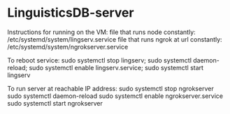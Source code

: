 # LinguisticsDB-server
Instructions for running on the VM:
file that runs node constantly: /etc/systemd/system/lingserv.service
file that runs ngrok at url constantly: /etc/systemd/system/ngrokserver.service

To reboot service:
sudo systemctl stop lingserv; sudo systemctl daemon-reload; sudo systemctl enable lingserv.service; sudo systemctl start lingserv

To run server at reachable IP address:
sudo systemctl stop ngrokserver
sudo systemctl daemon-reload
sudo systemctl enable ngrokserver.service
sudo systemctl start ngrokserver